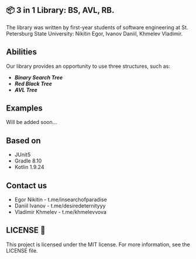 ## 📦 3 in 1 Library: BS, AVL, RB.
The library was written by first-year students of software engineering at St. Petersburg State University: Nikitin Egor, Ivanov Daniil, Khmelev Vladimir.

## Abilities 
Our library provides an opportunity to use three structures, such as:
+ ***Binary Search Tree***
+ ***Red Black Tree***
+ ***AVL Tree***

## Examples
Will be added soon...

## Based on 
+ JUnit5
+ Gradle 8.10
+ Kotlin 1.9.24

## Contact us
+ Egor Nikitin - t.me/insearchofparadise
+ Daniil Ivanov - t.me/desiredeternityyy
+ Vladimir Khmelev - t.me/khmelevvova

## LICENSE 📜

This project is licensed under the MIT license. For more information, see the LICENSE file.


